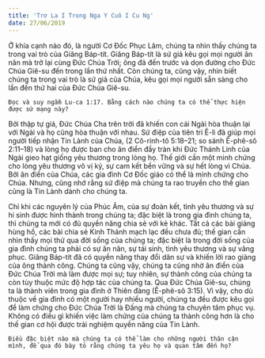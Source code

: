 ```yaml
---
title: 'Trơ La I Trong Nga Y Cuô I Cu Ng'
date: 27/06/2019
---
```


Ở khía cạnh nào đó, là người Cơ Đốc Phục Lâm, chúng ta nhìn thấy chúng ta trong vai trò của Giăng Báp-tít. Giăng Báp-tít là sứ giả kêu gọi mọi người ăn năn mà trở lại cùng Đức Chúa Trời; ông đã đến trước và dọn đường cho Đức Chúa Giê-su đến trong lần thứ nhất. Còn chúng ta, cũng vậy, nhìn biết chúng ta trong vai trò là sứ giả của Chúa, kêu gọi mọi người sẵn sàng cho lần đến thứ hai của Đức Chúa Giê-su. 

`Đọc và suy ngẫm Lu-ca 1:17. Bằng cách nào chúng ta có thể thực hiện được sứ mạng này?`

Bởi thập tự giá, Đức Chúa Cha trên trời đã khiến con cái Ngài hòa thuận lại với Ngài và họ cũng hòa thuận với nhau. Sứ điệp của tiên tri Ê-li đã giúp mọi người tiếp nhận Tin Lành của Chúa, (2 Cô-rinh-tô 5:18–21; so sánh Ê-phê-sô 2:11–18) và lòng họ được ban cho ân điển đầy tràn khi Đức Thánh Linh của Ngài gieo hạt giống yêu thương trong lòng họ. Thế giới cần một minh chứng cho lòng yêu thương vô vị kỷ, sự cam kết bền vững và sự hết lòng vì Chúa. Bởi ân điển của Chúa, các gia đình Cơ Đốc giáo có thể  là minh chứng cho Chúa. Nhưng, cũng nhớ rằng sứ điệp mà chúng ta rao truyền cho thế gian cũng là Tin Lành dành cho chúng ta.    

Chỉ khi các nguyên lý của Phúc Âm, của sự đoàn kết, tình yêu thương và sự hi sinh được hình thành trong chúng ta; đặc biệt là trong gia đình chúng ta, thì chúng ta mới có đủ quyền năng chia sẻ với kẻ khác. Tất cả các bài giảng hùng hồ, các bài chia sẻ Kinh Thánh mạch lạc đều chưa đủ; thế gian cần nhìn thấy mọi thứ qua đời sống của chúng ta; đặc biệt là trong đời sống của gia đình chúng ta phải có sự ăn năn, sự tái sinh, tình yêu thương và  sự vâng phục. Giăng Báp-tít đã có quyền năng thay đổi dân sự và khiến lời rao giảng của ông thành công. Chúng ta cũng vậy, chúng ta cũng nhờ ân điển của Đức Chúa Trời mà làm được mọi sự; tuy nhiên, sự thành công của chúng ta còn tùy thuộc mức độ hợp tác của chúng ta. Qua Đức Chúa Giê-su, chúng ta là thành viên trong gia đình ở Thiên đàng (Ê-phê-sô 3:15). Vì vậy, cho dù thuộc về gia đình có một người hay nhiều người, chúng ta đều được kêu gọi để làm chứng cho Đức Chúa Trời là Đấng mà chúng ta chuyên tâm phục vụ. Không có điều gì khiến việc làm chứng của chúng ta thành công hơn là cho thế gian cơ hội được trải nghiệm quyền năng của Tin Lành.

`Điều đặc biệt nào mà chúng ta có thể làm cho những người thân cận mình, để qua đó bày tỏ rằng chúng ta yêu họ và quan tâm đến họ?`